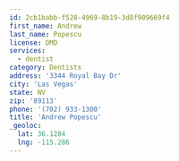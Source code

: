 ```yaml
---
id: 2cb1babb-f528-4969-8b19-3d8f909669f4
first_name: Andrew
last_name: Popescu
license: DMD
services:
  - dentist
category: Dentists
address: '3344 Royal Bay Dr'
city: 'Las Vegas'
state: NV
zip: '89113'
phone: '(702) 933-1300'
title: 'Andrew Popescu'
_geoloc:
  lat: 36.1284
  lng: -115.286
---
```

